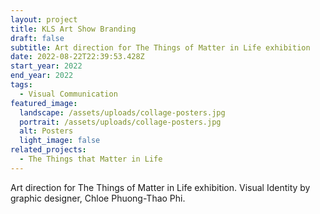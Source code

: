 ```yaml
---
layout: project
title: KLS Art Show Branding
draft: false
subtitle: Art direction for The Things of Matter in Life exhibition
date: 2022-08-22T22:39:53.428Z
start_year: 2022
end_year: 2022
tags:
  - Visual Communication
featured_image:
  landscape: /assets/uploads/collage-posters.jpg
  portrait: /assets/uploads/collage-posters.jpg
  alt: Posters
  light_image: false
related_projects:
  - The Things that Matter in Life
---
```

Art direction for The Things of Matter in Life exhibition.
Visual Identity by graphic designer, Chloe Phuong-Thao Phi.